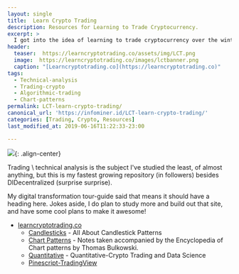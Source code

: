 ```yaml
---
layout: single
title:  Learn Crypto Trading
description: Resources for Learning to Trade Cryptocurrency.
excerpt: >
  I got into the idea of learning to trade cryptocurrency over the winter. Instead, I learned to create websites via github pages, but this resource is my fastest growing in popularity.
header:
  teaser:  https://learncryptotrading.co/assets/img/LCT.png
  image:  https://learncryptotrading.co/images/lctbanner.png
  caption: "[Learncryptotrading.co](https://learncryptotrading.co)"
tags: 
  - Technical-analysis
  - Trading-crypto
  - Algorithmic-trading
  - Chart-patterns
permalink: LCT-learn-crypto-trading/
canonical_url: 'https://infominer.id/LCT-learn-crypto-trading/'
categories: [Trading, Crypto, Resources]
last_modified_at: 2019-06-16T11:22:33-23:00

---
```


![](https://learncryptotrading.co/assets/img/LCT.png){: .align-center}

Trading \ technical analysis is the subject I've studied the least, of almost anything, but this is my fastest growing repository (in followers) besides DIDecentralized (surprise surprise). 

My digital transformation tour-guide said that means it should have a heading here. Jokes aside, I do plan to study more and build out that site, and have some cool plans to make it awesome!

* <a href="https://learncryptotrading.co">learncryptotrading.co</a> 
  * [Candlesticks](https://learncryptotrading.co/candlesticks/) - All About Candlestick Patterns
  * [Chart Patterns](https://learncryptotrading.co/chart-patterns/) - Notes taken accompanied by the Encyclopedia of Chart patterns by Thomas Bulkowski.
  * [Quantitative](https://learncryptotrading.co/quant/) - Quantitative-Crypto Trading and Data Science
  * [Pinescript-TradingView](https://learncryptotrading.co/pinescript/)



